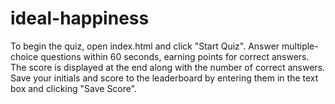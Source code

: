# ideal-happiness
To begin the quiz, open index.html and click "Start Quiz".
Answer multiple-choice questions within 60 seconds, earning points for correct answers. 
The score is displayed at the end along with the number of correct answers. 
Save your initials and score to the leaderboard by entering them in the text box and clicking "Save Score".
